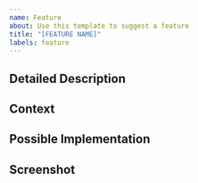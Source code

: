 ```yaml
---
name: Feature
about: Use this template to suggest a feature
title: "[FEATURE NAME]"
labels: feature
---
```



## Detailed Description
<!--- Provide a detailed description of the change or addition you are proposing -->

## Context
<!--- Why is this change important to you? How would you use it? -->
<!--- How can it benefit other users? -->

## Possible Implementation
<!--- Not obligatory, but suggest an idea for implementing addition or change -->

## Screenshot
<!--- Not obligatory, but a picture is better than a thousand words -->